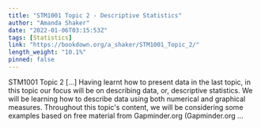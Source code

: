```yaml
---
title: "STM1001 Topic 2 - Descriptive Statistics"
author: "Amanda Shaker"
date: "2022-01-06T03:15:53Z"
tags: [Statistics]
link: "https://bookdown.org/a_shaker/STM1001_Topic_2/"
length_weight: "10.1%"
pinned: false
---
```


STM1001 Topic 2 [...] Having learnt how to present data in the last topic, in this topic our focus will be on describing data, or, descriptive statistics. We will be learning how to describe data using both numerical and graphical measures. Throughout this topic's content, we will be considering some examples based on free material from Gapminder.org (Gapminder.org ...
